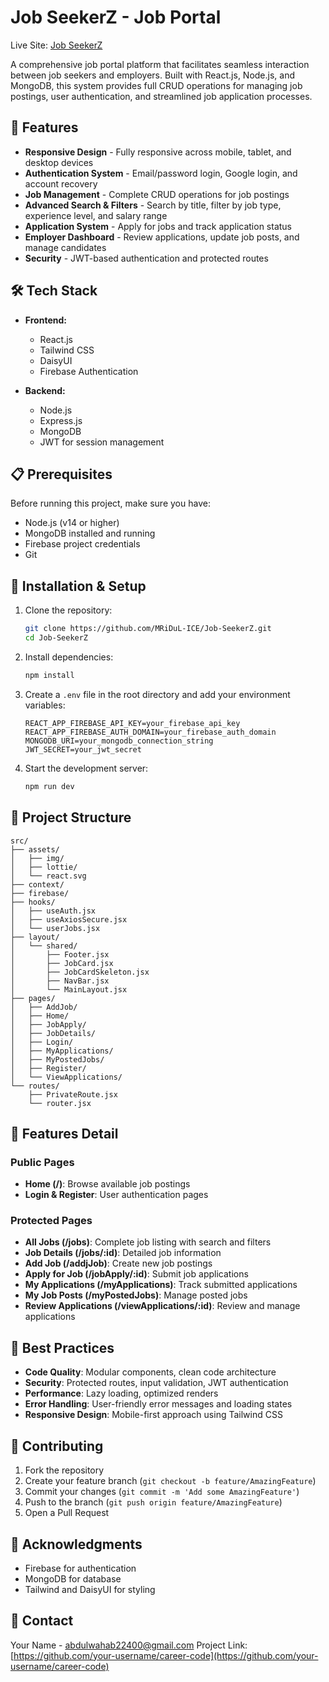 # Job SeekerZ - Job Portal

Live Site: [Job SeekerZ](https://jobseekerz.netlify.app/)

A comprehensive job portal platform that facilitates seamless interaction between job seekers and employers. Built with React.js, Node.js, and MongoDB, this system provides full CRUD operations for managing job postings, user authentication, and streamlined job application processes.

## 🌟 Features

- **Responsive Design** - Fully responsive across mobile, tablet, and desktop devices
- **Authentication System** - Email/password login, Google login, and account recovery
- **Job Management** - Complete CRUD operations for job postings
- **Advanced Search & Filters** - Search by title, filter by job type, experience level, and salary range
- **Application System** - Apply for jobs and track application status
- **Employer Dashboard** - Review applications, update job posts, and manage candidates
- **Security** - JWT-based authentication and protected routes

## 🛠️ Tech Stack

- **Frontend:**

  - React.js
  - Tailwind CSS
  - DaisyUI
  - Firebase Authentication

- **Backend:**
  - Node.js
  - Express.js
  - MongoDB
  - JWT for session management

## 📋 Prerequisites

Before running this project, make sure you have:

- Node.js (v14 or higher)
- MongoDB installed and running
- Firebase project credentials
- Git

## 🚀 Installation & Setup

1. Clone the repository:

   ```bash
   git clone https://github.com/MRiDuL-ICE/Job-SeekerZ.git
   cd Job-SeekerZ
   ```

2. Install dependencies:

   ```bash
   npm install
   ```

3. Create a `.env` file in the root directory and add your environment variables:

   ```env
   REACT_APP_FIREBASE_API_KEY=your_firebase_api_key
   REACT_APP_FIREBASE_AUTH_DOMAIN=your_firebase_auth_domain
   MONGODB_URI=your_mongodb_connection_string
   JWT_SECRET=your_jwt_secret
   ```

4. Start the development server:
   ```bash
   npm run dev
   ```

## 📁 Project Structure

```
src/
├── assets/
│   ├── img/
│   ├── lottie/
│   └── react.svg
├── context/
├── firebase/
├── hooks/
│   ├── useAuth.jsx
│   ├── useAxiosSecure.jsx
│   └── userJobs.jsx
├── layout/
│   └── shared/
│       ├── Footer.jsx
│       ├── JobCard.jsx
│       ├── JobCardSkeleton.jsx
│       ├── NavBar.jsx
│       └── MainLayout.jsx
├── pages/
│   ├── AddJob/
│   ├── Home/
│   ├── JobApply/
│   ├── JobDetails/
│   ├── Login/
│   ├── MyApplications/
│   ├── MyPostedJobs/
│   ├── Register/
│   └── ViewApplications/
└── routes/
    ├── PrivateRoute.jsx
    └── router.jsx
```

## 🔐 Features Detail

### Public Pages

- **Home (/)**: Browse available job postings
- **Login & Register**: User authentication pages

### Protected Pages

- **All Jobs (/jobs)**: Complete job listing with search and filters
- **Job Details (/jobs/:id)**: Detailed job information
- **Add Job (/addjJob)**: Create new job postings
- **Apply for Job (/jobApply/:id)**: Submit job applications
- **My Applications (/myApplications)**: Track submitted applications
- **My Job Posts (/myPostedJobs)**: Manage posted jobs
- **Review Applications (/viewApplications/:id)**: Review and manage applications

## 🔨 Best Practices

- **Code Quality**: Modular components, clean code architecture
- **Security**: Protected routes, input validation, JWT authentication
- **Performance**: Lazy loading, optimized renders
- **Error Handling**: User-friendly error messages and loading states
- **Responsive Design**: Mobile-first approach using Tailwind CSS

## 🤝 Contributing

1. Fork the repository
2. Create your feature branch (`git checkout -b feature/AmazingFeature`)
3. Commit your changes (`git commit -m 'Add some AmazingFeature'`)
4. Push to the branch (`git push origin feature/AmazingFeature`)
5. Open a Pull Request

## 👏 Acknowledgments

- Firebase for authentication
- MongoDB for database
- Tailwind and DaisyUI for styling

## 📧 Contact

Your Name - abdulwahab22400@gmail.com
Project Link: [https://github.com/your-username/career-code](https://github.com/your-username/career-code)
